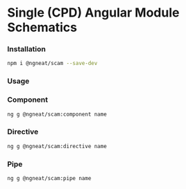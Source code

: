 # Single (CPD) Angular Module Schematics

### Installation
```bash
npm i @ngneat/scam --save-dev
```

### Usage

### Component
```bash
ng g @ngneat/scam:component name
```

### Directive
```bash
ng g @ngneat/scam:directive name
```

### Pipe
```bash
ng g @ngneat/scam:pipe name
```
